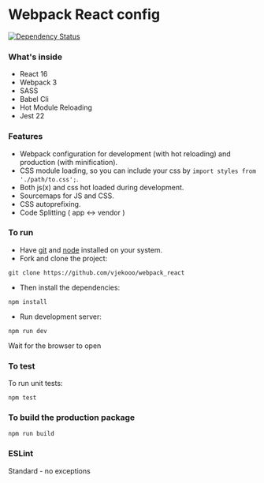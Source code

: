 # Webpack React config

[![Dependency Status](https://img.shields.io/david/ReactJSResources/react-webpack-babel.svg)](https://david-dm.org/dylang/npm-check)

### What's inside

* React 16
* Webpack 3
* SASS
* Babel Cli
* Hot Module Reloading
* Jest 22

### Features

* Webpack configuration for development (with hot reloading) and production (with minification).
* CSS module loading, so you can include your css by ```import styles from './path/to.css';```.
* Both js(x) and css hot loaded during development.
* Sourcemaps for JS and CSS.
* CSS autoprefixing.
* Code Splitting ( app <-> vendor )

### To run

* Have [git](https://git-scm.com/) and [node](https://nodejs.org/en/) installed on your system.
* Fork and clone the project:

```
git clone https://github.com/vjekooo/webpack_react
```

* Then install the dependencies:

```
npm install
```

* Run development server:

```
npm run dev
```

Wait for the browser to open

### To test
To run unit tests:

```
npm test
```

### To build the production package

```
npm run build
```

### ESLint
Standard - no exceptions
